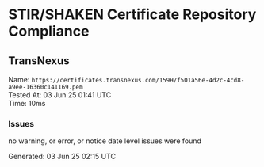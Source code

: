# STIR/SHAKEN Certificate Repository Compliance

## TransNexus

Name: `https://certificates.transnexus.com/159H/f501a56e-4d2c-4cd8-a9ee-16360c141169.pem`\
Tested At: 03 Jun 25 01:41 UTC\
Time: 10ms

### Issues

no warning, or error, or notice date level issues were found

Generated: 03 Jun 25 02:15 UTC
